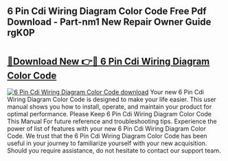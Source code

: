 ## 6 Pin Cdi Wiring Diagram Color Code Free Pdf Download - Part-nm1 New Repair Owner Guide rgK0P

# <h2><a href="http://dftmwa8.blite.top/?on=6+Pin+Cdi+Wiring+Diagram+Color+Code">🔗Download New 👉🔴 6 Pin Cdi Wiring Diagram Color Code</a></h2>

[![6 Pin Cdi Wiring Diagram Color Code download](https://i.imgur.com/lujVjoI.png)](http://dftmwa8.blite.top/?on=6+Pin+Cdi+Wiring+Diagram+Color+Code)
Your new 6 Pin Cdi Wiring Diagram Color Code is designed to make your life easier. This user manual shows you how to install, operate, and maintain your product for optimal performance. Please Keep 6 Pin Cdi Wiring Diagram Color Code This Manual For future reference and troubleshooting tips. Experience the power of list of features with your new 6 Pin Cdi Wiring Diagram Color Code. We trust that the 6 Pin Cdi Wiring Diagram Color Code has been useful in your journey to familiarize yourself with your new acquisition. Should you require assistance, do not hesitate to contact our support team.
